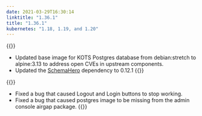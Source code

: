 ```yaml
---
date: 2021-03-29T16:30:14
linktitle: "1.36.1"
title: "1.36.1"
kubernetes: "1.18, 1.19, and 1.20"
---
```


{{<changes>}}
* Updated base image for KOTS Postgres database from debian:stretch to alpine:3.13 to address open CVEs in upstream components.
* Updated the [SchemaHero](https://schemahero.io/) dependency to 0.12.1
{{</changes>}}

{{<fixes>}}
* Fixed a bug that caused Logout and Login buttons to stop working.
* Fixed a bug that caused postgres image to be missing from the admin console airgap package.
{{</fixes>}}
